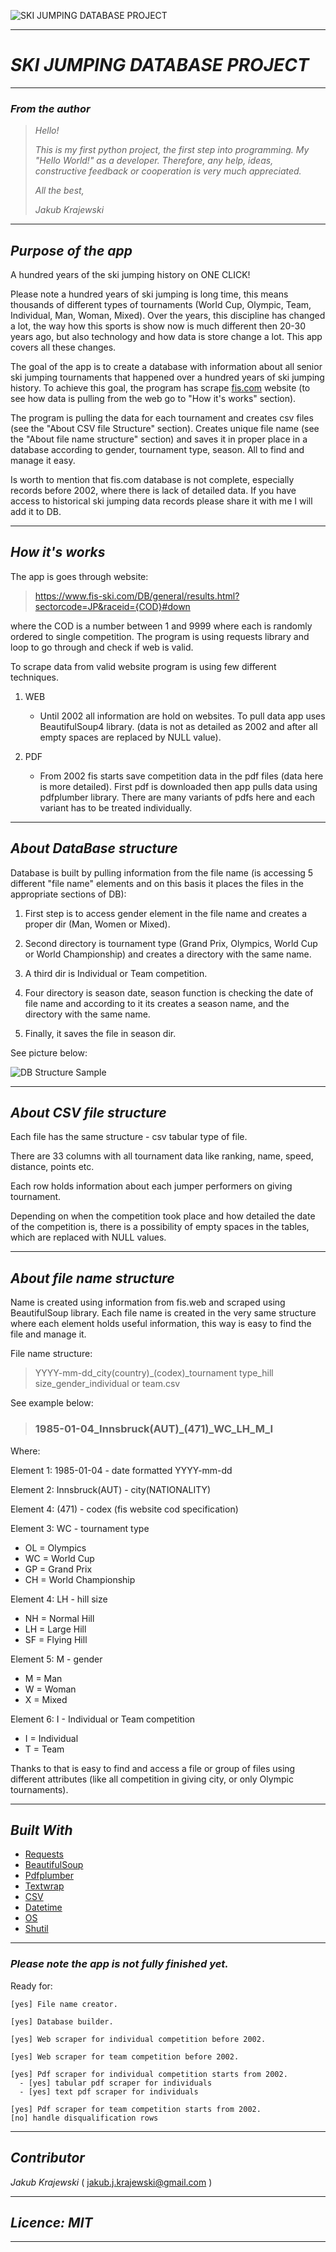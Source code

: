 

![SKI JUMPING DATABASE PROJECT](photos/Ski%20Jumping%20DB%20Logo.png)


---
# ***SKI JUMPING DATABASE PROJECT***

---

### ***_From the author_***

>_Hello!_
>
>_This is my first python project, the first step into programming. My "Hello World!" as a developer. Therefore, any help, ideas, constructive feedback or cooperation is very much appreciated._
>
>_All the best,_
> 
>_Jakub Krajewski_


---

## ***_Purpose of the app_***

A hundred years of the ski jumping history on ONE CLICK!

Please note a hundred years of ski jumping is long time, this means thousands of different types of tournaments 
(World Cup, Olympic, Team, Individual, Man, Woman, Mixed). Over the years, this discipline has changed a lot, the way how this sports is show now is much different then 20-30 years ago, 
but also technology and how data is store change a lot. This app covers all these changes. 

The goal of the app is to create a database with information about all senior ski jumping tournaments that happened over a hundred years of ski jumping history.
To achieve this goal, the program has scrape [fis.com](https://www.fis-ski.com/en) website (to see how data is pulling from the web go to "How it's works" section). 

The program is pulling the data for each tournament and creates csv files (see the "About CSV file Structure" section).
Creates unique file name (see the "About file name structure" section) and saves it in proper place in a database according to gender, tournament type, season. All to find and manage it easy. 

Is worth to mention that fis.com database is not complete, especially records before 2002, where there is lack of detailed data. 
If you have access to historical ski jumping data records please share it with me I will add it to DB.
___

## ***_How it's works_***

The app is goes through website:
>https://www.fis-ski.com/DB/general/results.html?sectorcode=JP&raceid={COD}#down
> 
where the COD is a number between 1 and 9999 where each is randomly ordered to single competition.
The program is using requests library and loop to go through and check if web is valid. 


To scrape data from valid website program is using few different techniques. 

1. WEB
   
   - Until 2002 all information are hold on websites.
   To pull data app uses BeautifulSoup4 library.
   (data is not as detailed as 2002 and after all empty spaces are replaced by NULL value).
     
   

2. PDF 
   
   - From 2002 fis starts save competition data in the pdf files (data here is more detailed).
   First pdf is downloaded then app pulls data using pdfplumber library.
   There are many variants of pdfs here and each variant has to be treated individually.
     
   
     

---

## ***_About DataBase structure_***

Database is built by pulling information from the file name (is accessing 5 different "file name" elements and on this basis it places
the files in the appropriate sections of DB):

1. First step is to access gender element in the file name and creates a proper dir 
   (Man, Women or Mixed).
   
   
2. Second directory is tournament type (Grand Prix, Olympics, World Cup or World Championship) 
   and creates a directory with the same name.
   
   
3. A third dir is Individual or Team competition.


4. Four directory is season date, season function is checking the date of file name and according to it its creates a season
   name, and the directory with the same name.


5. Finally, it saves the file in season dir.

See picture below:

![DB Structure Sample](photos/DB%20Structure%20Sample.png)

---

## ***_About CSV file structure_***

Each file has the same structure - csv tabular type of file.

There are 33 columns with all tournament data like ranking, name, speed, distance, points etc.

Each row holds information about each jumper performers on giving tournament.

Depending on when the competition took place and how detailed the date of the competition is,
there is a possibility of empty spaces in the tables, which are replaced with NULL values.

---
## ***_About file name structure_***

Name is created using information from fis.web and scraped using BeautifulSoup library. 
Each file name is created in the very same structure where each element holds useful information,
this way is easy to find the file and manage it.

File name structure:

> YYYY-mm-dd_city(country)_(codex)_tournament type_hill size_gender_individual or team.csv

See example below:

> ### 1985-01-04_Innsbruck(AUT)_(471)_WC_LH_M_I


Where:

Element 1: 1985-01-04 -  date formatted YYYY-mm-dd 

Element 2: Innsbruck(AUT) - city(NATIONALITY)

Element 4: (471) - codex (fis website cod specification)

Element 3: WC - tournament type 
- OL = Olympics
- WC = World Cup
- GP = Grand Prix
- CH = World Championship 
        
Element 4: LH - hill size
- NH = Normal Hill
- LH = Large Hill
- SF = Flying Hill

Element 5: M - gender
- M = Man 
- W = Woman
- X = Mixed

Element 6: I - Individual or Team competition
- I = Individual
- T = Team

Thanks to that is easy to find and access a file or group of files using different attributes 
(like all competition in giving city, or only Olympic tournaments).

---

## ***_Built With_***

- [Requests](https://docs.python-requests.org/en/latest/ "Requests: HTTP for Humans")
- [BeautifulSoup](https://www.crummy.com/software/BeautifulSoup/bs4/doc/ "Beautiful Soup is a Python library for pulling data out of HTML and XML files.")
- [Pdfplumber](http://www.lib4dev.in/info/jsvine/pdfplumber/41279279 "Plumb a PDF for detailed information about each text character, rectangle, and line. Plus: Table extraction and visual debugging.")
- [Textwrap](https://docs.python.org/3/library/textwrap.html "Text wrapping and filling")
- [CSV](https://docs.python.org/3/library/csv.html "CSV File Reading and Writing")
- [Datetime](https://docs.python.org/3/library/datetime.html "The datetime module supplies classes for manipulating dates and times.")
- [OS](https://docs.python.org/3/library/os.html "This module provides a portable way of using operating system dependent functionality.")
- [Shutil](https://docs.python.org/3/library/shutil.html "The shutil module offers a number of high-level operations on files and collections of files.")

---


### _Please note the app is not fully finished yet._

Ready for:

    [yes] File name creator.

    [yes] Database builder.

    [yes] Web scraper for individual competition before 2002.

    [yes] Web scraper for team competition before 2002.

    [yes] Pdf scraper for individual competition starts from 2002.
      - [yes] tabular pdf scraper for individuals
      - [yes] text pdf scraper for individuals

    [yes] Pdf scraper for team competition starts from 2002.
    [no] handle disqualification rows

---

## ***_Contributor_***

_Jakub Krajewski_ ( jakub.j.krajewski@gmail.com )

---

## ***_Licence: MIT_***

---
